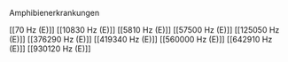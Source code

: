 Amphibienerkrankungen

[[70 Hz (E)]]
[[10830 Hz (E)]]
[[5810 Hz (E)]]
[[57500 Hz (E)]]
[[125050 Hz (E)]]
[[376290 Hz (E)]]
[[419340 Hz (E)]]
[[560000 Hz (E)]]
[[642910 Hz (E)]]
[[930120 Hz (E)]]